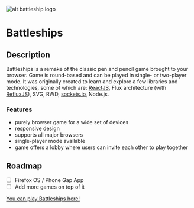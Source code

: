 ![alt battleship logo](https://github.com/Janekk/Janekk.github.io/blob/master/assets/posts/battleships_banner.png)

Battleships
===========

## Description ##
Battleships is a remake of the classic pen and pencil game brought to your browser. Game is round-based and can be played in single- or two-player mode. It was originally created to learn and explore a few libraries and technologies, some of which are: [ReactJS](https://github.com/facebook/react), Flux architecture (with [RefluxJS](https://github.com/spoike/refluxjs)), SVG, RWD, [sockets.io](https://github.com/Automattic/socket.io), Node.js.

### Features ###
- purely browser game for a wide set of devices
- responsive design
- supports all major browsers
- single-player mode available
- game offers a lobby where users can invite each other to play together 

## Roadmap ##
- [ ] Firefox OS / Phone Gap App
- [ ] Add more games on top of it

[You can play Battleships here!](http://battleships.mobi/)
